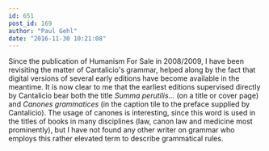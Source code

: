 ```yaml
---
id: 651
post_id: 169
author: "Paul Gehl"
date: "2016-11-30 10:21:08"
---
```

Since the publication of Humanism For Sale in 2008/2009, I have been revisiting the matter of Cantalicio's grammar, helped along by the fact that digital versions of several early editions have become available in the meantime. It is now clear to me that the earliest editions supervised directly by Cantalicio bear both the title *Summa perutilis...* (on a title or cover page) and *Canones grammatices* (in the caption tile to the preface supplied by Cantalicio). The usage of canones is interesting, since this word is used in the titles of books in many disciplines (law, canon law and medicine most prominently), but I have not found any other writer on grammar who employs this rather elevated term to describe grammatical rules.
